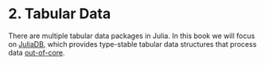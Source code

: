 # 2. Tabular Data

There are multiple tabular data packages in Julia.  In this book we will focus on 
[JuliaDB](https://github.com/JuliaComputing/JuliaDB.jl), which provides type-stable 
tabular data structures that process data [out-of-core](https://en.wikipedia.org/wiki/External_memory_algorithm).